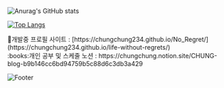 
![Anurag's GitHub stats](https://github-readme-stats.vercel.app/api?username=chungchung234&show_icons=true&theme=dark)
<div></div>

[![Top Langs](https://github-readme-stats.vercel.app/api/top-langs/?username=chungchung234&langs_count=10&layout=compact&theme=dark)](https://github.com/chungchung234/chungchung234)

<div></div>
🔧개발중 프로필 사이트 : [https://chungchung234.github.io/No_Regret/](https://chungchung234.github.io/life-without-regrets/)

<div></div>
:books:개인 공부 및 스케줄 노션 : https://chungchung.notion.site/CHUNG-blog-b9b146cc6bd94759b5c88d6c3db3a429



![Footer](https://capsule-render.vercel.app/api?type=waving&color=auto&height=200&section=footer)

